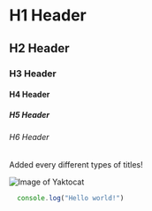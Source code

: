 # H1 Header
## H2 Header
### H3 Header
#### H4 Header
##### H5 Header
###### H6 Header

Added every different types of titles!

![Image of Yaktocat](https://octodex.github.com/images/yaktocat.png)


```javascript
  console.log("Hello world!")
```
